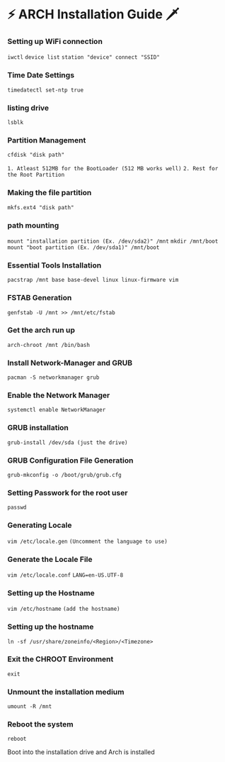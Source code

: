 # ⚡️ ARCH Installation Guide 🗡️

### Setting up WiFi connection
`iwctl`
`device list`
`station "device" connect "SSID"`

### Time Date Settings 
`timedatectl set-ntp true`

### listing drive
`lsblk`

### Partition Management 
`cfdisk "disk path"`

`1. Atleast 512MB for the BootLoader (512 MB works well)`
`2. Rest for the Root Partition`

### Making the file partition 
`mkfs.ext4 "disk path"`

### path mounting 
`mount "installation partition (Ex. /dev/sda2)" /mnt`
`mkdir /mnt/boot`
`mount "boot partition (Ex. /dev/sda1)" /mnt/boot`

### Essential Tools Installation  
`pacstrap /mnt base base-devel linux linux-firmware vim`

### FSTAB Generation
`genfstab -U /mnt >> /mnt/etc/fstab`

### Get the arch run up
`arch-chroot /mnt /bin/bash`

### Install Network-Manager and GRUB
`pacman -S networkmanager grub`

### Enable the Network Manager 
`systemctl enable NetworkManager`

### GRUB installation
`grub-install /dev/sda (just the drive)`

### GRUB Configuration File Generation 
`grub-mkconfig -o /boot/grub/grub.cfg`

### Setting Passwork for the root user
`passwd` 

### Generating Locale 
`vim /etc/locale.gen`
`(Uncomment the language to use)`

### Generate the Locale File 
`vim /etc/locale.conf`
`LANG=en-US.UTF-8`

### Setting up the Hostname
`vim /etc/hostname` 
`(add the hostname)`

### Setting up the hostname 
`ln -sf /usr/share/zoneinfo/<Region>/<Timezone>`

### Exit the CHROOT Environment
`exit`

### Unmount the installation medium
`umount -R /mnt`

### Reboot the system 
`reboot`

Boot into the installation drive and Arch is installed 
